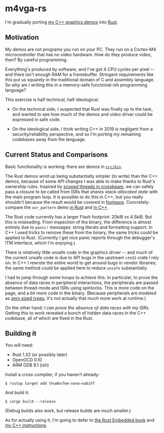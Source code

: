 # m4vga-rs

I'm gradually porting [my C++ graphics demos][1] into [Rust][2].

## Motivation

My demos are not programs you run on your PC. They run on a Cortex-M4
microcontroller that has no video hardware. How do they produce video, then? By
careful programming.

Everything's produced by software, and I've got 4 CPU cycles per pixel -- and
there isn't enough RAM for a framebuffer. Stringent requirements like this put
us squarely in the traditional domain of C and assembly language. So why am I
writing this in a memory-safe functional-ish programming language?

This exercise is half technical, half ideological.

- On the technical side, I suspected that Rust was finally up to the task, and
  wanted to see how much of the demos and video driver could be expressed in
  safe code.

- On the ideological side, I think writing C++ in 2019 is negligent from a
  security/reliability perspective, and so I'm porting my remaining codebases
  away from the language.

## Current Status and Comparisons

Basic functionality is working: there are demos in [`src/bin`][3].

The Rust demos wind up being substantially simpler (to write) than the C++
demos, because of some API changes I was able to make thanks to Rust's ownership
rules. Inspired by [scoped threads in crossbeam][5], we can safely pass a
closure to be called from ISRs that *shares stack-allocated state* with the main
program loop. It is possible to do this in C++, but you really shouldn't because
the result would be covered in [footguns][8]. Concretely: compare the
`xor_pattern` demo [in Rust][9] and [in C++][10].

The Rust code currently has a larger Flash footprint: 20kiB vs 4.5kiB. But this
is misleading. From inspection of the binary, the difference is almost entirely
due to `panic!` messages: string literals and formatting support. In C++ I used
tricks to remove these from the binary; the same tricks could be applied to
Rust. (Currently I get nice panic reports through the debugger's ITM interface,
which I'm enjoying.)

There is relatively little unsafe code in the graphics driver -- and much of the
current unsafe code is due to API bugs in the upstream `stm32` crate I rely on.
In C++ I rewrote the entire world to get around bugs in vendor libraries; the
same method could be applied here to reduce `unsafe` substantially.

I had to jump through some hoops to achieve this. In particular, to prove the
absence of data races in peripheral interactions, the peripherals are passed
between thread-mode and ISRs using spinlocks. This is more code on the page, and
a bit more code in the binary. (Because peripherals are modeled as [zero sized
types][4], it's not actually that much more work at runtime.)

On the other hand: *I can prove the absence of data races with my ISRs.* Getting
this to work revealed a bunch of hidden data races in the C++ codebase, all of
which are fixed in the Rust.

## Building it

You will need:

- Rust 1.32 (or possibly later)
- OpenOCD 0.10
- ARM GDB 8.1 (ish)

Install a cross-compiler, if you haven't already:

```shell
$ rustup target add thumbv7em-none-eabihf
```

And build it:

```shell
$ cargo build --release
```

(Debug builds also work, but release builds are much smaller.)

As for actually using it, I'm going to defer to [the Rust Embedded book][6] and
[my C++ instructions][7].

[1]: https://github.com/cbiffle/m4vgalib-demos
[2]: https://rust-lang.org
[3]: src/bin
[4]: https://doc.rust-lang.org/nomicon/exotic-sizes.html
[5]: https://docs.rs/crossbeam/0.7.1/crossbeam/thread/
[6]: https://rust-embedded.github.io/book
[7]: https://github.com/cbiffle/m4vgalib-demos/blob/master/README.mkdn#connections
[8]: https://en.wiktionary.org/wiki/footgun
[9]: src/bin/xor_pattern/main.rs
[10]: https://github.com/cbiffle/m4vgalib-demos/tree/master/demo/xor_pattern

